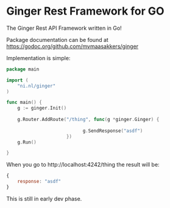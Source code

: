 Ginger Rest Framework for GO
=========

The Ginger Rest API Framework written in Go!

Package documentation can be found at https://godoc.org/github.com/mvmaasakkers/ginger

Implementation is simple:

```Go
package main

import (
	"ni.nl/ginger"
)

func main() {
	g := ginger.Init()
	
	g.Router.AddRoute("/thing", func(g *ginger.Ginger) {
							
							g.SendResponse("asdf")
					  })
	g.Run()

}

```

When you go to http://localhost:4242/thing the result will be:

```js
{
	response: "asdf"
}
```

This is still in early dev phase.
